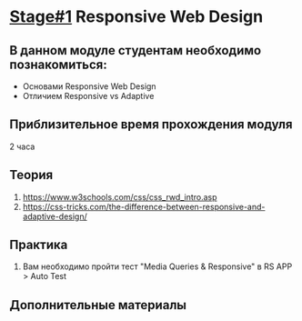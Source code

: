 # [Stage#1](../../) Responsive Web Design
## В данном модуле студентам необходимо познакомиться:
- Основами Responsive Web Design
- Отличием Responsive vs Adaptive 

## Приблизительное время прохождения модуля
2 часа

## Теория 
1. https://www.w3schools.com/css/css_rwd_intro.asp
2. https://css-tricks.com/the-difference-between-responsive-and-adaptive-design/

## Практика 
1. Вам необходимо пройти тест "Media Queries & Responsive" в RS APP > Auto Test

## Дополнительные материалы
